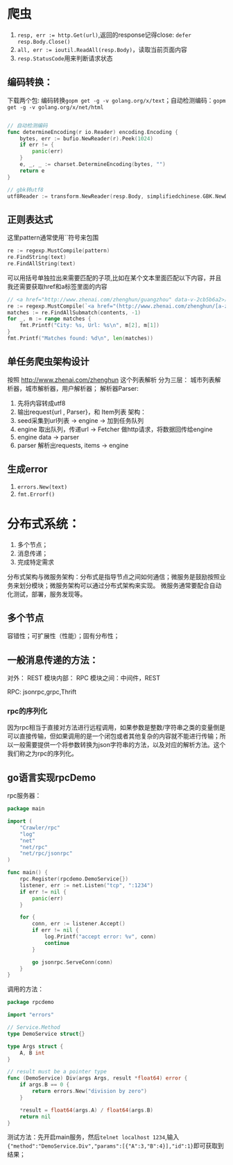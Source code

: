 # 爬虫
1. `resp, err := http.Get(url)`,返回的response记得close: `defer resp.Body.Close()`
2. `all, err := ioutil.ReadAll(resp.Body)`，读取当前页面内容
3. `resp.StatusCode`用来判断请求状态

## 编码转换：
下载两个包:  编码转换`gopm get -g -v golang.org/x/text`；自动检测编码：`gopm get -g -v golang.org/x/net/html`
```go

// 自动检测编码
func determineEncoding(r io.Reader) encoding.Encoding {
    bytes, err := bufio.NewReader(r).Peek(1024)
    if err != {
        panic(err)
    }
    e, _, _ := charset.DetermineEncoding(bytes, "")
    return e
}

// gbk转utf8
utf8Reader := transform.NewReader(resp.Body, simplifiedchinese.GBK.NewDecoder())
```

## 正则表达式
这里pattern通常使用``符号来包围
```go
re := regexp.MustCompile(pattern)
re.FindString(text)
re.FindAllString(text)
```

可以用括号单独拉出来需要匹配的子项,比如在某个文本里面匹配以下内容，并且我还需要获取href和a标签里面的内容
```go
// <a href="http://www.zhenai.com/zhenghun/guangzhou" data-v-2cb5b6a2>广州</a>
re := regexp.MustCompile(`<a href="(http://www.zhenai.com/zhenghun/[a-zA-Z0-9]+)" [^>]*>([^<]+)</a>`)
matches := re.FindAllSubmatch(contents, -1)
for _, m := range matches {
    fmt.Printf("City: %s, Url: %s\n", m[2], m[1])
}
fmt.Printf("Matches found: %d\n", len(matches))
```




## 单任务爬虫架构设计
按照 http://www.zhenai.com/zhenghun 这个列表解析
分为三层： 城市列表解析器，城市解析器，用户解析器；
解析器Parser:
1. 先将内容转成utf8
2. 输出request{url , Parser}，和 Item列表
架构：
1. seed采集到url列表 -> engine -> 加到任务队列
2. engine 取出队列，传递url -> Fetcher 做http请求，将数据回传给engine
3. engine data -> parser
4. parser 解析出requests, items -> engine


## 生成error
1. `errors.New(text)`
2. `fmt.Errorf()`


# 分布式系统：
1. 多个节点；
2. 消息传递；
3. 完成特定需求

分布式架构与微服务架构：分布式是指导节点之间如何通信；微服务是鼓励按照业务来划分模块；微服务架构可以通过分布式架构来实现。
微服务通常要配合自动化测试，部署，服务发现等。

## 多个节点
容错性；可扩展性（性能）；固有分布性；

## 一般消息传递的方法：
对外： REST
模块内部： RPC
模块之间：中间件，REST

RPC: jsonrpc,grpc,Thrift

### rpc的序列化
因为rpc相当于直接对方法进行远程调用，如果参数是整数/字符串之类的变量倒是可以直接传输，但如果调用的是一个闭包或者其他复杂的内容就不能进行传输；所以一般需要提供一个将参数转换为json字符串的方法，以及对应的解析方法。这个我们称之为rpc的序列化。

## go语言实现rpcDemo
rpc服务器：
```go
package main

import (
	"Crawler/rpc"
	"log"
	"net"
	"net/rpc"
	"net/rpc/jsonrpc"
)

func main() {
	rpc.Register(rpcdemo.DemoService{})
	listener, err := net.Listen("tcp", ":1234")
	if err != nil {
		panic(err)
	}

	for {
		conn, err := listener.Accept()
		if err != nil {
			log.Printf("accept error: %v", conn)
			continue
		}

		go jsonrpc.ServeConn(conn)
	}
}
```

调用的方法：
```go
package rpcdemo

import "errors"

// Service.Method
type DemoService struct{}

type Args struct {
	A, B int
}

// result must be a pointer type
func (DemoService) Div(args Args, result *float64) error {
	if args.B == 0 {
		return errors.New("division by zero")
	}

	*result = float64(args.A) / float64(args.B)
	return nil
}
```

测试方法：先开启main服务，然后`telnet localhost 1234`,输入`{"method":"DemoService.Div","params":[{"A":3,"B":4}],"id":1}`即可获取到结果；

